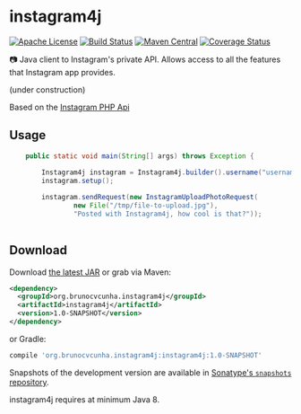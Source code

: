 instagram4j
========

[![Apache License](http://img.shields.io/badge/license-ASL-blue.svg)](https://github.com/brunocvcunha/instagram4j/blob/master/LICENSE)
[![Build Status](https://travis-ci.org/brunocvcunha/instagram4j.svg)](https://travis-ci.org/brunocvcunha/instagram4j)
[![Maven Central](https://maven-badges.herokuapp.com/maven-central/org.brunocvcunha.instagram4j/instagram4j/badge.svg)](https://maven-badges.herokuapp.com/maven-central/org.brunocvcunha.instagram4j/instagram4j)
[![Coverage Status](https://coveralls.io/repos/github/brunocvcunha/instagram4j/badge.svg?branch=master)](https://coveralls.io/github/brunocvcunha/instagram4j?branch=master)

:camera: Java client to Instagram's private API. Allows access to all the features that Instagram app provides.

(under construction)

Based on the [Instagram PHP Api](https://github.com/mgp25/Instagram-API)


Usage
--------

```java
    public static void main(String[] args) throws Exception {

        Instagram4j instagram = Instagram4j.builder().username("username").password("password").build();
        instagram.setup();
        
        instagram.sendRequest(new InstagramUploadPhotoRequest(
                new File("/tmp/file-to-upload.jpg"),
                "Posted with Instagram4j, how cool is that?"));
                
```



Download
--------

Download [the latest JAR][1] or grab via Maven:
```xml
<dependency>
  <groupId>org.brunocvcunha.instagram4j</groupId>
  <artifactId>instagram4j</artifactId>
  <version>1.0-SNAPSHOT</version>
</dependency>
```
or Gradle:
```groovy
compile 'org.brunocvcunha.instagram4j:instagram4j:1.0-SNAPSHOT'
```

Snapshots of the development version are available in [Sonatype's `snapshots` repository][snap].

instagram4j requires at minimum Java 8.


 [1]: https://search.maven.org/remote_content?g=org.brunocvcunha.instagram4j&a=instagram4j&v=LATEST
 [snap]: https://oss.sonatype.org/content/repositories/snapshots/
